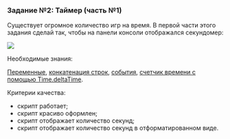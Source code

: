 ### Задание №2: Таймер (часть №1)

Существует огромное количество игр на время. В первой части этого задания сделай так, чтобы на панели консоли отображался секундомер:

![](http://unity3d.unium.ru/lessons/lesson9/images/task2_final.jpg)

Необходимые знания:

[Переменные](https://github.com/UniumGames/Lessons/tree/master/09#Переменные), [конкатенация строк](https://github.com/UniumGames/Lessons/tree/master/09#Конкатенация-строк), [события](https://github.com/UniumGames/Lessons/tree/master/09#События), [счетчик времени с помощью Time.deltaTime](https://github.com/UniumGames/Lessons/tree/master/09#Счетчик-времени-с-помощью-timedeltatime).

Критерии качества:

- скрипт работает;
- скрипт красиво оформлен;
- скрипт отображает количество секунд;
- скрипт отображает количество секунд в отформатированном виде.
